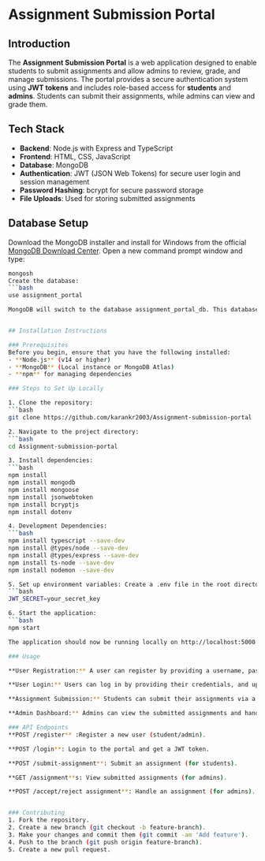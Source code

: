 # Assignment Submission Portal

## Introduction
The **Assignment Submission Portal** is a web application designed to enable students to submit assignments and allow admins to review, grade, and manage submissions. The portal provides a secure authentication system using **JWT tokens** and includes role-based access for **students** and **admins**. Students can submit their assignments, while admins can view and grade them.

## Tech Stack
- **Backend**: Node.js with Express and TypeScript
- **Frontend**: HTML, CSS, JavaScript
- **Database**: MongoDB
- **Authentication**: JWT (JSON Web Tokens) for secure user login and session management
- **Password Hashing**: bcrypt for secure password storage
- **File Uploads**: Used for storing submitted assignments

## Database Setup
Download the MongoDB installer and install for Windows from the official [MongoDB Download Center](https://www.mongodb.com/try/download/community).
Open a new command prompt window and type:
   ```bash
   mongosh
Create the database:
   ```bash
   use assignment_portal

MongoDB will switch to the database assignment_portal_db. This database will be created once you insert your first document.


## Installation Instructions

### Prerequisites
Before you begin, ensure that you have the following installed:
- **Node.js** (v14 or higher)
- **MongoDB** (Local instance or MongoDB Atlas)
- **npm** for managing dependencies

### Steps to Set Up Locally

1. Clone the repository:
   ```bash
   git clone https://github.com/karankr2003/Assignment-submission-portal

2. Navigate to the project directory:
   ```bash
   cd Assignment-submission-portal

3. Install dependencies:
   ```bash
   npm install
   npm install mongodb
   npm install mongoose
   npm install jsonwebtoken
   npm install bcryptjs
   npm install dotenv

4. Development Dependencies:
   ```bash
   npm install typescript --save-dev
   npm install @types/node --save-dev
   npm install @types/express --save-dev
   npm install ts-node --save-dev
   npm install nodemon --save-dev

5. Set up environment variables: Create a .env file in the root directory and include the following:
   ```bash
   JWT_SECRET=your_secret_key

6. Start the application:
   ```bash
   npm start

The application should now be running locally on http://localhost:5000

### Usage

   **User Registration:** A user can register by providing a username, password, and role (either student or admin).
   
   **User Login:** Users can log in by providing their credentials, and upon successful login, they will receive a JWT token for authenticated access.
   
   **Assignment Submission:** Students can submit their assignments via a form. The assignments are saved and can be reviewed by admins.
   
**Admin Dashboard:** Admins can view the submitted assignments and handle them.

### API Endpoints
   **POST /register** :Register a new user (student/admin).
   
   **POST /login**: Login to the portal and get a JWT token.
   
   **POST /submit-assignment**: Submit an assignment (for students).
   
   **GET /assignment**s: View submitted assignments (for admins).
   
   **POST /accept/reject assignment**: Handle an assignment (for admins).


### Contributing
   1. Fork the repository.
   2. Create a new branch (git checkout -b feature-branch).
   3. Make your changes and commit them (git commit -am 'Add feature').
   4. Push to the branch (git push origin feature-branch).
   5. Create a new pull request.

